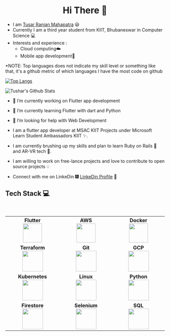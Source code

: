 <h1 align="center"> Hi There 👋 </h1>

* I am [Tusar Ranjan Mahapatra](https://www.linkedin.com/in/tusar-mahapatra-2490a21a6/) :smiley:	 <br>
* Currently I am a third year student from KIIT, Bhubaneswar in Computer Science :computer:
* Interests and experience :
  * Cloud computing:cloud:
  * Mobile app development:iphone:
  

	

*NOTE: Top languages does not indicate my skill level or something like that, it's a github metric of which languages I have the most code on github

[![Top Langs](https://github-readme-stats.vercel.app/api/top-langs/?username=Tusar6701&langs_count=12&layout=compact&theme=radical&title_color=8E2DE2&text_color=fff)](https://github.com/anuraghazra/github-readme-stats)


![Tushar's Github Stats](https://github-readme-stats.vercel.app/api?username=Tusar6701&show_icons=true_color=fff&icon_color=79ff97&text_color=9f9f9f&bg_color=151515) 
<br>
<!--![Top Langs](https://github-readme-stats.vercel.app/api/top-langs/?username=Tusar6701&theme=radical&title_color=8E2DE2&text_color=fff)
<br>-->

<!--**Tusar6701/Tusar6701** is a ✨ _special_ ✨ repository because its `README.md` (this file) appears on your GitHub profile.
- 👯 I’m looking to collaborate on ...
- 💬 Ask me about ...
 *📫 How to reach me: tusar.mahapatra08@gmail.com
- 😄 Pronouns: ...
- :musical_score: I play the Guitar :guitar: and the Keyboard :musical_keyboard:
- 
- ⚡ Fun fact: ...
Here are some ideas to get you started:
-->

- 🔭 I’m currently working on Flutter app development

- 🌱 I’m currently learning Flutter with dart and Python

- 🤔 I’m looking for help with Web Development








* I am a flutter app developer at MSAC KIIT Projects under Microsoft Learn Student Ambassadors KIIT :sparkles:.

<!--* I have done multiple projects ranging from the field of Devops , Backend to Cloud Computing and Automation :file_cabinet: .-->

* I am currently brushing up my skills and plan to learn Ruby on Rails 💎 and AR-VR tech 🎴.

* I am willing to work on free-lance projects and love to  contribute to open source projects :bulb:

<!--* :magnet: You can checkout my projects from here :fire: - [![projects](https://forthebadge.com/images/badges/check-it-out.svg)](https://github.com/DiptoChakrabarty/DiptoChakrabarty/blob/master/Projects.md)-->

* Connect with me on LinkeDin :fireworks: [LinkeDin Profile](https://www.linkedin.com/in/dipto-chakrabarty/) :sparkler:


## Tech Stack :computer:

<br>
<table>
<tbody>
 <tr>
<td align="center" width="20%">
<span><b><center>Flutter</center></b></span> 
<img height=60px src="https://seeklogo.com/images/F/flutter-logo-304BF94F55-seeklogo.com.png"> 
</td>

<td align="center" width="20%">
<span><b><center>AWS</center></b></span> 
<img height=60px src="https://encrypted-tbn0.gstatic.com/images?q=tbn%3AANd9GcQV9AyEyvrlIJLOfbxFLfOr03Qy5gRL0txWMQ&usqp=CAU"> 
</td>

<td align="center" width="20%">
<span><b><center>Docker</center></b></span> 
<img height=60px src="https://encrypted-tbn0.gstatic.com/images?q=tbn%3AANd9GcTApU_6Eg4oWx3NMhLifHmNEkxjeMxfd3oGUA&usqp=CAU"> 
</td>
</tr>

<tr>
<td align="center" width="20%">
<span><b><center>Terraform</center></b></span> 
<img height=65px src="https://www.terraform.io/assets/images/og-image-8b3e4f7d.png"> 
</td>

<td align="center" width="20%">
<span><b><center>Git</center></b></span> 
<img height=65px src="https://git-scm.com/images/logos/downloads/Git-Logo-2Color.png"> 
</td>

<td align="center" width="20%">
<span><b><center>GCP</center></b></span> 
<img height=65px src="https://cloud.google.com/images/social-icon-google-cloud-1200-630.png"> 
</td>
</tr>

<tr>
<td align="center" width="20%">
<span><b><center>Kubernetes</center></b></span> 
<img height=65px src="https://d15shllkswkct0.cloudfront.net/wp-content/blogs.dir/1/files/2019/05/Kubernetes_New.png"> 
</td>

<td align="center" width="20%">
<span><b><center>Linux</center></b></span> 
<img height=65px src="https://upload.wikimedia.org/wikipedia/commons/a/af/Tux.png"> 
</td>



<td align="center" width="20%">
<span><b><center>Python</center></b></span> 
<img height=65px src="https://www.python.org/static/community_logos/python-logo.png"> 
</td>
</tr>

<tr>
<td align="center" width="20%">
<span><b><center>Firestore</center></b></span> 
<img height=65px src="https://seeklogo.com/images/F/firestore-logo-3828671CC5-seeklogo.com.png"> 
</td>

<td align="center" width="20%">
<span><b><center>Selenium</center></b></span> 
<img height=65px src="https://upload.wikimedia.org/wikipedia/commons/d/d5/Selenium_Logo.png"> 
</td>

<td align="center" width="20%">
<span><b><center>SQL</center></b></span> 
<img height=65px src="https://i0.wp.com/www.complexsql.com/wp-content/uploads/2017/01/sql-logo.jpg?ssl=1"> 
</td>
</tr>

</tbody>
</table>





<!--## My Certifications :arrow_down:

- [Red Hat Certified System Administrator](https://drive.google.com/file/d/13EaKphJ3zC1vn1q-nevF6YoJuit_aeik/view?usp=sharing)
- [Red Hat Certified Specialist in Ansible Automation](https://drive.google.com/file/d/1Nf-0RHdcBAlj1-tMuMy_12cw9d3hGDgN/view?usp=sharing)
- [Red Hat Certified  Engineer](https://drive.google.com/file/d/1b2ivwSc9fu9V2E7OZ7jrk7YQMaN-T12i/view?usp=sharing) 

-->
